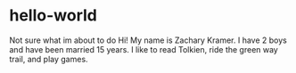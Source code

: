 # hello-world
Not sure what im about to do
Hi! My name is Zachary Kramer. I have 2 boys and have been married 15 years.
I like to read Tolkien, ride the green way trail, and play games.
